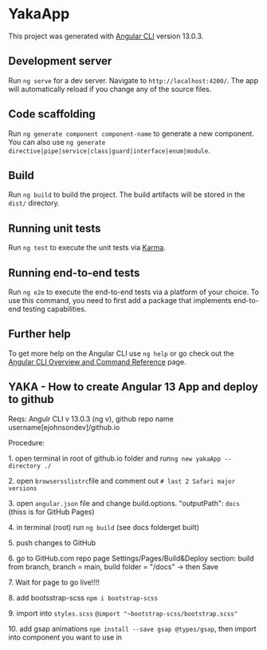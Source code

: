 # YakaApp

This project was generated with [Angular CLI](https://github.com/angular/angular-cli) version 13.0.3.

## Development server

Run `ng serve` for a dev server. Navigate to `http://localhost:4200/`. The app will automatically reload if you change any of the source files.

## Code scaffolding

Run `ng generate component component-name` to generate a new component. You can also use `ng generate directive|pipe|service|class|guard|interface|enum|module`.

## Build

Run `ng build` to build the project. The build artifacts will be stored in the `dist/` directory.

## Running unit tests

Run `ng test` to execute the unit tests via [Karma](https://karma-runner.github.io).

## Running end-to-end tests

Run `ng e2e` to execute the end-to-end tests via a platform of your choice. To use this command, you need to first add a package that implements end-to-end testing capabilities.

## Further help

To get more help on the Angular CLI use `ng help` or go check out the [Angular CLI Overview and Command Reference](https://angular.io/cli) page.


## YAKA - How to create Angular 13 App and deploy to github

Reqs: 
    Angulr CLI v 13.0.3 (ng v), 
    github repo name username[ejohnsondev]/github.io

Procedure:
    <p>1. open terminal in root of github.io folder and run`ng new yakaApp --directory ./`</p>
    <p>2. open `browsersslistrc`file and comment out `# last 2 Safari major versions`</p>
    <p>3. open `angular.json` file and change build.options. "outputPath": `docs` (thiss is for GitHub Pages)</p>
    <p>4. in terminal (root) run `ng build` (see docs folderget built)</p>
    <p>5. push changes to GitHub</p>
    <p>6. go to GitHub.com repo page Settings/Pages/Build&Deploy section: build from branch, branch = main, build folder = "/docs" -> then Save</p>
    <p>7. Wait for page to go live!!!!</p>
    <p>8. add bootsstrap-scss `npm i bootstrap-scss`</p>
    <p>9. import into `styles.scss` `@import "~bootstrap-scss/bootstrap.scss"`</p>
    <p>10. add gsap animations `npm install --save gsap @types/gsap`, then import into component you want to use in</p>